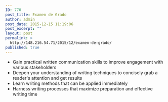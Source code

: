 ```yaml
---
ID: 770
post_title: Examen de Grado
author: admin
post_date: 2015-12-15 11:19:06
post_excerpt: ""
layout: post
permalink: >
  http://148.216.54.71/2015/12/examen-de-grado/
published: true
---
```

<ul>
	<li>Gain practical written communication skills to improve engagement with various stakeholders</li>
	<li>Deepen your understanding of writing techniques to concisely grab a reader's attention and get results</li>
	<li>Learn writing methods that can be applied immediately</li>
	<li>Harness writing processes that maximize preparation and effective writing time</li>
</ul>